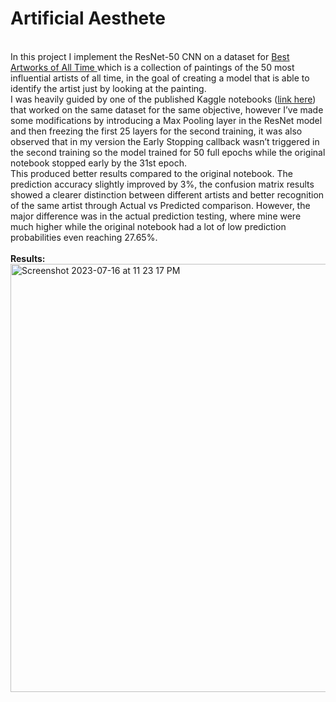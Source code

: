 # Artificial Aesthete
<br/>
In this project I implement the ResNet-50 CNN on a dataset for <a href="https://www.kaggle.com/datasets/ikarus777/best-artworks-of-all-time"> Best Artworks of All Time </a> which is a collection of paintings of the 50 most influential artists of all time, in the goal of creating a model that is able to identify the artist just by looking at the painting.
<br/>
I was heavily guided by one of the published Kaggle notebooks (<a href="https://www.kaggle.com/code/supratimhaldar/deepartist-identify-artist-from-art/notebook">link here</a>) that worked on the same dataset for the same objective, however I’ve made some modifications by introducing a Max Pooling layer in the ResNet model and then freezing the first 25 layers for the second training, it was also observed that in my version the Early Stopping callback wasn’t triggered in the second training so the model trained for 50 full epochs while the original notebook stopped early by the 31st epoch.
<br/>
This produced better results compared to the original notebook. The prediction accuracy slightly improved by 3%, the confusion matrix results showed a clearer distinction between different artists and better recognition of the same artist through Actual vs Predicted comparison. However, the major difference was in the actual prediction testing, where mine were much higher while the original notebook had a lot of low prediction probabilities even reaching 27.65%.
<br/><br/>
<b>Results:</b>
<br/>
<img width="685" alt="Screenshot 2023-07-16 at 11 23 17 PM" src="https://github.com/HazAI01/Artificial-Aesthete/assets/120788731/616cbef2-24d0-4657-b238-92d4fe15e1db">
